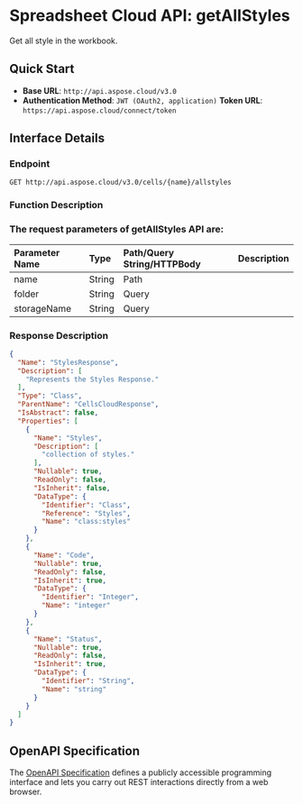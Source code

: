 # **Spreadsheet Cloud API: getAllStyles**

Get all style in the workbook. 


## **Quick Start**

- **Base URL**: `http://api.aspose.cloud/v3.0`
- **Authentication Method**: `JWT (OAuth2, application)`  **Token URL**: `https://api.aspose.cloud/connect/token`
## **Interface Details**

### **Endpoint** 

```
GET http://api.aspose.cloud/v3.0/cells/{name}/allstyles
```
### **Function Description**

### The request parameters of **getAllStyles** API are: 

| Parameter Name | Type | Path/Query String/HTTPBody | Description | 
| :- | :- | :- |:- | 
|name|String|Path||
|folder|String|Query||
|storageName|String|Query||

### **Response Description**
```json
{
  "Name": "StylesResponse",
  "Description": [
    "Represents the Styles Response."
  ],
  "Type": "Class",
  "ParentName": "CellsCloudResponse",
  "IsAbstract": false,
  "Properties": [
    {
      "Name": "Styles",
      "Description": [
        "collection of styles."
      ],
      "Nullable": true,
      "ReadOnly": false,
      "IsInherit": false,
      "DataType": {
        "Identifier": "Class",
        "Reference": "Styles",
        "Name": "class:styles"
      }
    },
    {
      "Name": "Code",
      "Nullable": true,
      "ReadOnly": false,
      "IsInherit": true,
      "DataType": {
        "Identifier": "Integer",
        "Name": "integer"
      }
    },
    {
      "Name": "Status",
      "Nullable": true,
      "ReadOnly": false,
      "IsInherit": true,
      "DataType": {
        "Identifier": "String",
        "Name": "string"
      }
    }
  ]
}
```


## OpenAPI Specification

The [OpenAPI Specification](https://reference.aspose.cloud/cells/#/WorkbookController/GetAllStyles) defines a publicly accessible programming interface and lets you carry out REST interactions directly from a web browser.


